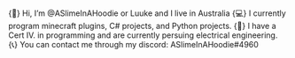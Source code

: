{👋} Hi, I’m @ASlimeInAHoodie or Luuke and I live in Australia
{💻} I currently program minecraft plugins, C# projects, and Python projects.
{📖} I have a Cert IV. in programming and are currently persuing electrical engineering.
{📞} You can contact me through my discord: ASlimeInAHoodie#4960

<!---
ASlimeInAHoodie/ASlimeInAHoodie is a ✨ special ✨ repository because its `README.md` (this file) appears on your GitHub profile.
You can click the Preview link to take a look at your changes.
--->

